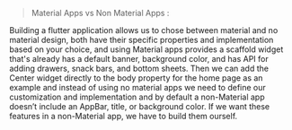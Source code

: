 >  Material Apps vs Non Material Apps : 

Building a flutter application allows us to chose between material and no material design, both have their specific properties and implementation based on your choice, and using Material apps provides a scaffold widget that's already has a default banner, background color, and has API for adding drawers, snack bars, and bottom sheets. Then we can add the Center widget directly to the body property for the home page as an example and instead of using no material apps we need to define our customization and implementation and by default a non-Material app doesn’t include an AppBar, title, or background color. If we want these features in a non-Material app, we have to build them ourself.